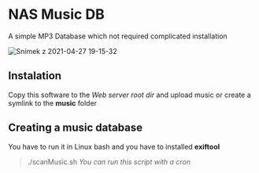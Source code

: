 # NAS Music DB
A simple MP3 Database which not required complicated installation

![Snímek z 2021-04-27 19-15-32](https://user-images.githubusercontent.com/33415849/116286995-2a324980-a790-11eb-97dd-9734f75ef0b7.png)


## Instalation
Copy this software to the *Web server root dir* and upload music or create a symlink to the **music** folder

## Creating a music database
You have to run it in Linux bash and you have to installed **exiftool**
> ./scanMusic.sh
*You can run this script with a cron*
